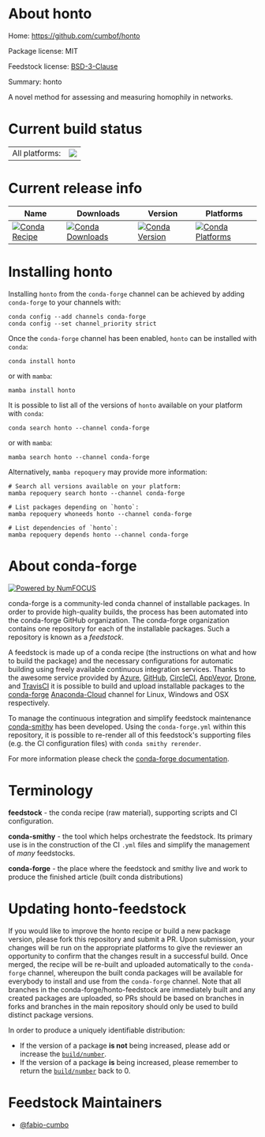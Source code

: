 About honto
===========

Home: https://github.com/cumbof/honto

Package license: MIT

Feedstock license: [BSD-3-Clause](https://github.com/conda-forge/honto-feedstock/blob/main/LICENSE.txt)

Summary: honto

A novel method for assessing and measuring homophily in networks.


Current build status
====================


<table><tr><td>All platforms:</td>
    <td>
      <a href="https://dev.azure.com/conda-forge/feedstock-builds/_build/latest?definitionId=16187&branchName=main">
        <img src="https://dev.azure.com/conda-forge/feedstock-builds/_apis/build/status/honto-feedstock?branchName=main">
      </a>
    </td>
  </tr>
</table>

Current release info
====================

| Name | Downloads | Version | Platforms |
| --- | --- | --- | --- |
| [![Conda Recipe](https://img.shields.io/badge/recipe-honto-green.svg)](https://anaconda.org/conda-forge/honto) | [![Conda Downloads](https://img.shields.io/conda/dn/conda-forge/honto.svg)](https://anaconda.org/conda-forge/honto) | [![Conda Version](https://img.shields.io/conda/vn/conda-forge/honto.svg)](https://anaconda.org/conda-forge/honto) | [![Conda Platforms](https://img.shields.io/conda/pn/conda-forge/honto.svg)](https://anaconda.org/conda-forge/honto) |

Installing honto
================

Installing `honto` from the `conda-forge` channel can be achieved by adding `conda-forge` to your channels with:

```
conda config --add channels conda-forge
conda config --set channel_priority strict
```

Once the `conda-forge` channel has been enabled, `honto` can be installed with `conda`:

```
conda install honto
```

or with `mamba`:

```
mamba install honto
```

It is possible to list all of the versions of `honto` available on your platform with `conda`:

```
conda search honto --channel conda-forge
```

or with `mamba`:

```
mamba search honto --channel conda-forge
```

Alternatively, `mamba repoquery` may provide more information:

```
# Search all versions available on your platform:
mamba repoquery search honto --channel conda-forge

# List packages depending on `honto`:
mamba repoquery whoneeds honto --channel conda-forge

# List dependencies of `honto`:
mamba repoquery depends honto --channel conda-forge
```


About conda-forge
=================

[![Powered by
NumFOCUS](https://img.shields.io/badge/powered%20by-NumFOCUS-orange.svg?style=flat&colorA=E1523D&colorB=007D8A)](https://numfocus.org)

conda-forge is a community-led conda channel of installable packages.
In order to provide high-quality builds, the process has been automated into the
conda-forge GitHub organization. The conda-forge organization contains one repository
for each of the installable packages. Such a repository is known as a *feedstock*.

A feedstock is made up of a conda recipe (the instructions on what and how to build
the package) and the necessary configurations for automatic building using freely
available continuous integration services. Thanks to the awesome service provided by
[Azure](https://azure.microsoft.com/en-us/services/devops/), [GitHub](https://github.com/),
[CircleCI](https://circleci.com/), [AppVeyor](https://www.appveyor.com/),
[Drone](https://cloud.drone.io/welcome), and [TravisCI](https://travis-ci.com/)
it is possible to build and upload installable packages to the
[conda-forge](https://anaconda.org/conda-forge) [Anaconda-Cloud](https://anaconda.org/)
channel for Linux, Windows and OSX respectively.

To manage the continuous integration and simplify feedstock maintenance
[conda-smithy](https://github.com/conda-forge/conda-smithy) has been developed.
Using the ``conda-forge.yml`` within this repository, it is possible to re-render all of
this feedstock's supporting files (e.g. the CI configuration files) with ``conda smithy rerender``.

For more information please check the [conda-forge documentation](https://conda-forge.org/docs/).

Terminology
===========

**feedstock** - the conda recipe (raw material), supporting scripts and CI configuration.

**conda-smithy** - the tool which helps orchestrate the feedstock.
                   Its primary use is in the construction of the CI ``.yml`` files
                   and simplify the management of *many* feedstocks.

**conda-forge** - the place where the feedstock and smithy live and work to
                  produce the finished article (built conda distributions)


Updating honto-feedstock
========================

If you would like to improve the honto recipe or build a new
package version, please fork this repository and submit a PR. Upon submission,
your changes will be run on the appropriate platforms to give the reviewer an
opportunity to confirm that the changes result in a successful build. Once
merged, the recipe will be re-built and uploaded automatically to the
`conda-forge` channel, whereupon the built conda packages will be available for
everybody to install and use from the `conda-forge` channel.
Note that all branches in the conda-forge/honto-feedstock are
immediately built and any created packages are uploaded, so PRs should be based
on branches in forks and branches in the main repository should only be used to
build distinct package versions.

In order to produce a uniquely identifiable distribution:
 * If the version of a package **is not** being increased, please add or increase
   the [``build/number``](https://docs.conda.io/projects/conda-build/en/latest/resources/define-metadata.html#build-number-and-string).
 * If the version of a package **is** being increased, please remember to return
   the [``build/number``](https://docs.conda.io/projects/conda-build/en/latest/resources/define-metadata.html#build-number-and-string)
   back to 0.

Feedstock Maintainers
=====================

* [@fabio-cumbo](https://github.com/fabio-cumbo/)

